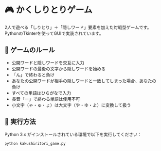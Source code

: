 # 🎮 かくしりとりゲーム

2人で遊べる「しりとり」＋「隠しワード」要素を加えた対戦型ゲームです。PythonのTkinterを使ってGUIで実装されています。

## 🧩 ゲームのルール

- 公開ワードと隠しワードを交互に入力
- 公開ワードの最後の文字から隠しワードを始める
- 「ん」で終わると負け
- あなたの公開ワードが相手の隠しワードと一致してしまった場合、あなたの負け
- すべての単語はひらがなで入力
- 長音「ー」で終わる単語は使用不可
- 小文字（ゃ・ゅ・ょ）は大文字（や・ゆ・よ）に変換して扱う

## 🚀 実行方法

Python 3.x がインストールされている環境で以下を実行してください：

```bash
python kakushiritori_game.py
